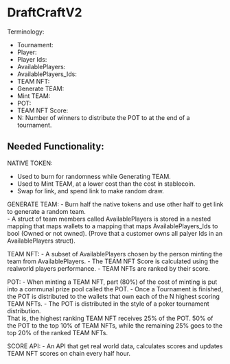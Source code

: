 # DraftCraftV2


Terminology:
  - Tournament: 
  - Player: 
  - Player Ids: 
  - AvailablePlayers: 
  - AvailablePlayers_Ids:
  - TEAM NFT: 
  - Generate TEAM: 
  - Mint TEAM: 
  - POT:
  - TEAM NFT Score:
  - N: Number of winners to distribute the POT to at the end of a tournament.


  
## Needed Functionality:
  NATIVE TOKEN:
   - Used to burn for randomness while Generating TEAM.
   - Used to Mint TEAM, at a lower cost than the cost in stablecoin.
   - Swap for link, and spend link to make random draw.

  GENERATE TEAM:
    - Burn half the native tokens and use other half to get link to generate a random team.  
    - A struct of team members called AvailablePlayers is stored in a nested mapping that maps wallets to a mapping that maps AvailablePlayers_Ids to bool (Owned or not owned). (Prove that a customer owns all palyer Ids in an AvailablePlayers struct).

  TEAM NFT:
    - A subset of AvailablePlayers chosen by the person minting the team from AvailablePlayers.
    - The TEAM NFT Score is calculated using the realworld players performance.
    - TEAM NFTs are ranked by their score.
    
  POT:
    - When minting a TEAM NFT, part (80%) of the cost of minting is put into a communal prize pool called the POT.
    - Once a Tournament is finished, the POT is distributed to the wallets that own each of the N highest scoring TEAM NFTs.
    - The POT is distributed in the style of a poker tournament distribution.  
        That is, the highest ranking TEAM NFT receives 25% of the POT.
        50% of the POT to the top 10% of TEAM NFTs, while the remaining 25% goes to the top 20% of the ranked TEAM NFTs.
        
  SCORE API:
    - An API that get real world data, calculates scores and updates TEAM NFT scores on chain every half hour.
    
    
    
    
    
    
